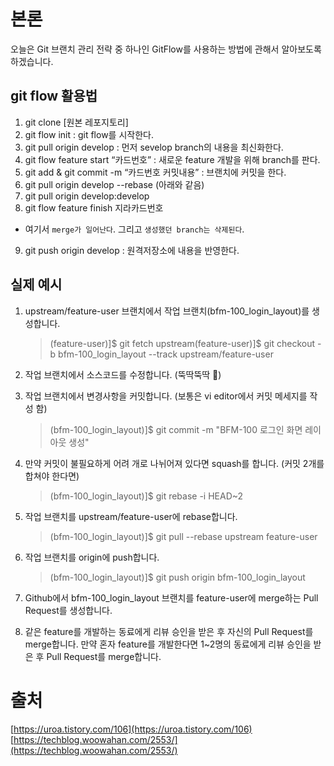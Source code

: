 # 본론

오늘은 Git 브랜치 관리 전략 중 하나인 GitFlow를 사용하는 방법에 관해서 알아보도록 하겠습니다.

## git flow 활용법

1. git clone [원본 레포지토리]
2. git flow init : git flow를 시작한다.
3. git pull origin develop : 먼저 sevelop branch의 내용을 최신화한다.
4. git flow feature start “카드번호” : 새로운 feature 개발을 위해 branch를 판다.
5. git add & git commit -m “카드번호 커밋내용” : 브랜치에 커밋을 한다.
6. git pull origin develop --rebase (아래와 같음)
7. git pull origin develop:develop
8. git flow feature finish 지라카드번호

- 여기서 `merge가 일어난다`. 그리고 `생성했던 branch는 삭제된다`.

9. git push origin develop : 원격저장소에 내용을 반영한다.

## 실제 예시

1. upstream/feature-user 브랜치에서 작업 브랜치(bfm-100_login_layout)를 생성합니다.

   > (feature-user)]$ git fetch upstream(feature-user)]$ git checkout -b bfm-100_login_layout --track upstream/feature-user

2. 작업 브랜치에서 소스코드를 수정합니다. (뚝딱뚝딱 :hammer:)
3. 작업 브랜치에서 변경사항을 커밋합니다. (보통은 vi editor에서 커밋 메세지를 작성 함)

   > (bfm-100_login_layout)]$ git commit -m "BFM-100 로그인 화면 레이아웃 생성"

4. 만약 커밋이 불필요하게 어려 개로 나뉘어져 있다면 squash를 합니다. (커밋 2개를 합쳐야 한다면)

   > (bfm-100_login_layout)]$ git rebase -i HEAD~2

5. 작업 브랜치를 upstream/feature-user에 rebase합니다.

   > (bfm-100_login_layout)]$ git pull --rebase upstream feature-user

6. 작업 브랜치를 origin에 push합니다.

   > (bfm-100_login_layout)]$ git push origin bfm-100_login_layout

7. Github에서 bfm-100_login_layout 브랜치를 feature-user에 merge하는 Pull Request를 생성합니다.
8. 같은 feature를 개발하는 동료에게 리뷰 승인을 받은 후 자신의 Pull Request를 merge합니다. 만약 혼자 feature를 개발한다면 1~2명의 동료에게 리뷰 승인을 받은 후 Pull Request를 merge합니다.

# 출처

[https://uroa.tistory.com/106](https://uroa.tistory.com/106)
[https://techblog.woowahan.com/2553/](https://techblog.woowahan.com/2553/)
